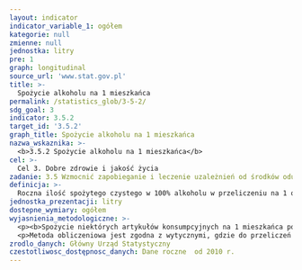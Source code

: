 ```yaml
---
layout: indicator
indicator_variable_1: ogółem
kategorie: null
zmienne: null
jednostka: litry
pre: 1
graph: longitudinal
source_url: 'www.stat.gov.pl'
title: >-
  Spożycie alkoholu na 1 mieszkańca
permalink: /statistics_glob/3-5-2/
sdg_goal: 3
indicator: 3.5.2
target_id: '3.5.2'
graph_title: Spożycie alkoholu na 1 mieszkańca
nazwa_wskaznika: >-
  <b>3.5.2 Spożycie alkoholu na 1 mieszkańca</b>
cel: >-
  Cel 3. Dobre zdrowie i jakość życia
zadanie: 3.5 Wzmocnić zapobieganie i leczenie uzależnień od środków odurzających, w tym narkotyków oraz szkodliwego spożycia alkoholu.
definicja: >-
  Roczna ilość spożytego czystego w 100% alkoholu w przeliczeniu na 1 osobę wśród osób w wieku 15 lat i więcej.
jednostka_prezentacji: litry
dostepne_wymiary: ogółem
wyjasnienia_metodologiczne: >-
  <p><b>Spożycie niektórych artykułów konsumpcyjnych na 1 mieszkańca powyżej 15 roku życia </b>— źródłem opracowania są informacje o: wielkości krajowej produkcji, imporcie, eksporcie, zapasach w magazynach producentów i w przedsiębiorstwach handlowych.</p>
  <p>Metoda obliczeniowa jest zgodna z wytycznymi, gdzie do przeliczeń na czysty alkohol przyjęto odpowiednio dla piw 5%, win i miodów pitnych 12%. Dane o poziomie spożycia opracowane są metodą bilansową, służą ocenie globalnych zmian spożycia żywności w kraju i nie mogą być bezpośrednio porównywane z danymi o spożyciu artykułów żywnościowych w gospodarstwach domowych opracowanymi na podstawie wyników reprezentacyjnych badań budżetów domowych.</p>
zrodlo_danych: Główny Urząd Statystyczny
czestotliwosc_dostępnosc_danych: Dane roczne  od 2010 r.
---
```

